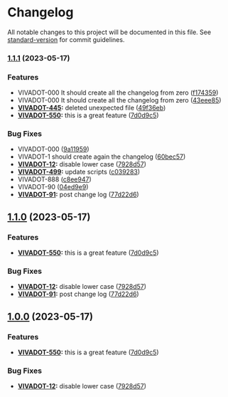 # Changelog

All notable changes to this project will be documented in this file. See [standard-version](https://github.com/conventional-changelog/standard-version) for commit guidelines.

### [1.1.1](https://github.com/henrycontal/effective-potato/compare/v7.0.0...v1.1.1) (2023-05-17)


### Features

* VIVADOT-000 It should create all the changelog from zero ([f174359](https://github.com/henrycontal/effective-potato/commit/f174359ef2972c8127bf2d3f65057910bfb845bc))
* VIVADOT-000 It should create all the changelog from zero ([43eee85](https://github.com/henrycontal/effective-potato/commit/43eee858262233b158bd62346e94555d92e0231e))
* **[VIVADOT-445](https://gruposti.atlassian.net/browse/VIVADOT-445):** deleted unexpected file ([49f36eb](https://github.com/henrycontal/effective-potato/commit/49f36ebdcf3e470f05815f6fa2b2a9dee232ea00))
* **[VIVADOT-550](https://gruposti.atlassian.net/browse/VIVADOT-550):** this is a great feature ([7d0d9c5](https://github.com/henrycontal/effective-potato/commit/7d0d9c5ac308ba1d6db3ae07109f07f6d6fd3bdd))


### Bug Fixes

* VIVADOT-000 ([9a11959](https://github.com/henrycontal/effective-potato/commit/9a11959571e700f2fbf7ffbcdb2de96b76024a1d))
* VIVADOT-1 should create again the changelog ([60bec57](https://github.com/henrycontal/effective-potato/commit/60bec571340a4cc1732ad9f4c04323dcacdc4c81))
* **[VIVADOT-12](https://gruposti.atlassian.net/browse/VIVADOT-12):** disable lower case ([7928d57](https://github.com/henrycontal/effective-potato/commit/7928d57ac353c4c25b4e674aec60067e75519a6c))
* **[VIVADOT-499](https://gruposti.atlassian.net/browse/VIVADOT-499):** update scripts ([c039283](https://github.com/henrycontal/effective-potato/commit/c03928380bc7d4d9b34703a07d286043033d9a3f))
* VIVADOT-888 ([c8ee947](https://github.com/henrycontal/effective-potato/commit/c8ee9471a0894ef39876e3b284eed017530348d6))
* VIVADOT-90 ([04ed9e9](https://github.com/henrycontal/effective-potato/commit/04ed9e939460283b87c8e5c711ae25a39abc7f82))
* **[VIVADOT-91](https://gruposti.atlassian.net/browse/VIVADOT-91):** post change log ([77d22d6](https://github.com/henrycontal/effective-potato/commit/77d22d6c545047f612bdbe9b8bbd000e73824027))

## [1.1.0](https://github.com/henrycontal/effective-potato/compare/v9.1.0...v1.1.0) (2023-05-17)


### Features

* **[VIVADOT-550](https://gruposti.atlassian.net/browse/VIVADOT-550):** this is a great feature ([7d0d9c5](https://github.com/henrycontal/effective-potato/commit/7d0d9c5ac308ba1d6db3ae07109f07f6d6fd3bdd))


### Bug Fixes

* **[VIVADOT-12](https://gruposti.atlassian.net/browse/VIVADOT-12):** disable lower case ([7928d57](https://github.com/henrycontal/effective-potato/commit/7928d57ac353c4c25b4e674aec60067e75519a6c))
* **[VIVADOT-91](https://gruposti.atlassian.net/browse/VIVADOT-91):** post change log ([77d22d6](https://github.com/henrycontal/effective-potato/commit/77d22d6c545047f612bdbe9b8bbd000e73824027))

## [1.0.0](https://github.com/henrycontal/effective-potato/compare/v9.1.0...v1.0.0) (2023-05-17)


### Features

* **[VIVADOT-550](https://gruposti.atlassian.net/browse/VIVADOT-550):** this is a great feature ([7d0d9c5](https://github.com/henrycontal/effective-potato/commit/7d0d9c5ac308ba1d6db3ae07109f07f6d6fd3bdd))


### Bug Fixes

* **[VIVADOT-12](https://gruposti.atlassian.net/browse/VIVADOT-12):** disable lower case ([7928d57](https://github.com/henrycontal/effective-potato/commit/7928d57ac353c4c25b4e674aec60067e75519a6c))
